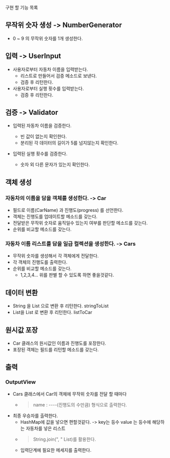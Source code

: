 구현 할 기능 목록

## 무작위 숫자 생성 -> NumberGenerator
- 0 ~ 9 의 무작위 숫자를 1개 생성한다.

## 입력 -> UserInput
- 사용자로부터 자동차 이름을 입력받는다.
  - 리스트로 만들어서 검증 메소드로 보낸다. 
  - 검증 후 리턴한다.
- 사용자로부터 실행 횟수를 입력받는다.
  - 검증 후 리턴한다.

## 검증 -> Validator

- 입력된 자동차 이름을 검증한다.
  - 빈 값이 없는지 확인한다.
  - 분리된 각 데이터의 길이가 5를 넘지않는지 확인한다.

- 입력된 실행 횟수를 검증한다.
  - 숫자 외 다른 문자가 있는지 확인한다.

## 객체 생성
### 자동차의 이름을 담을 객체를 생성한다. -> Car
  - 필드로 이름(CarName) 과 진행도(progress) 를 선언한다.
  - 객체는 진행도를 업데이트할 메소드를 갖는다.
  - 전달받은 무작위 숫자로 움직일수 있는지 여부를 판단할 메소드를 갖는다.
  - 순위를 비교할 메소드를 갖는다.
### 자동차 이름 리스트를 담을 일급 컬렉션을 생성한다. -> Cars
  - 무작위 숫자를 생성해서 각 객체에게 전달한다.
  - 각 객체의 진행도를 출력한다.
  - 순위를 비교할 메소드를 갖는다.
     - 1,2,3,4... 위를 판별 할 수 있도록 하면 좋을것같다.

## 데이터 변환 
- String 을 List<String> 으로 변환 후 리턴한다. stringToList
- List<String>을 List<Car> 로 변환 후 리턴한다. listToCar


## 원시값 포장
- Car 클래스의 원시값인 이름과 진행도를 포장한다.
- 포장된 객체는 필드를 리턴할 메소드를 갖는다.

## 출력 
### OutputView
- Cars 클래스에서 Car의 객체에 무작위 숫자를 전달 할 때마다
   -  > name : ----(진행도의 수만큼) 형식으로 출력한다.
- 최종 우승자를 출력한다.
  - HashMap에 값을 넣으면 편할것같다. -> key는 등수 value 는 등수에 해당하는 자동차를 넣은 리스트
  - > String.join(", " List)를 활용한다.
  - 입력단계에 필요한 메세지를 출력한다.
